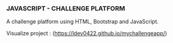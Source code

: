 ### JAVASCRIPT - CHALLENGE PLATFORM #
A challenge platform using HTML, Bootstrap and JavaScript.

Visualize project : (https://ldev0422.github.io/mychallengeapp/)